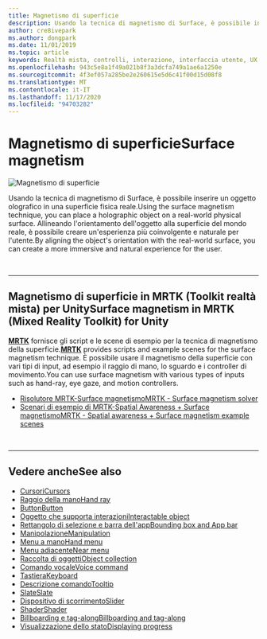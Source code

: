 ```yaml
---
title: Magnetismo di superficie
description: Usando la tecnica di magnetismo di Surface, è possibile inserire un oggetto olografico in una superficie fisica reale.
author: cre8ivepark
ms.author: dongpark
ms.date: 11/01/2019
ms.topic: article
keywords: Realtà mista, controlli, interazione, interfaccia utente, UX, auricolare realtà mista, auricolare di realtà mista, auricolare di realtà virtuale, HoloLens, MRTK, Toolkit realtà mista, magnetismo di superficie
ms.openlocfilehash: 943c5e8a1f49a021b8f3a3dcfa749a1ae6a1250e
ms.sourcegitcommit: 4f3ef057a285be2e260615e5d6c41f00d15d08f8
ms.translationtype: MT
ms.contentlocale: it-IT
ms.lasthandoff: 11/17/2020
ms.locfileid: "94703282"
---
```

# <a name="surface-magnetism"></a><span data-ttu-id="1a069-104">Magnetismo di superficie</span><span class="sxs-lookup"><span data-stu-id="1a069-104">Surface magnetism</span></span>

![Magnetismo di superficie](images/MRTK_SurfaceMagnetism.gif)

<span data-ttu-id="1a069-106">Usando la tecnica di magnetismo di Surface, è possibile inserire un oggetto olografico in una superficie fisica reale.</span><span class="sxs-lookup"><span data-stu-id="1a069-106">Using the surface magnetism technique, you can place a holographic object on a real-world physical surface.</span></span> <span data-ttu-id="1a069-107">Allineando l'orientamento dell'oggetto alla superficie del mondo reale, è possibile creare un'esperienza più coinvolgente e naturale per l'utente.</span><span class="sxs-lookup"><span data-stu-id="1a069-107">By aligning the object's orientation with the real-world surface, you can create a more immersive and natural experience for the user.</span></span>

<br>

---

## <a name="surface-magnetism-in-mrtk-mixed-reality-toolkit-for-unity"></a><span data-ttu-id="1a069-108">Magnetismo di superficie in MRTK (Toolkit realtà mista) per Unity</span><span class="sxs-lookup"><span data-stu-id="1a069-108">Surface magnetism in MRTK (Mixed Reality Toolkit) for Unity</span></span>
<span data-ttu-id="1a069-109">**[MRTK](https://github.com/Microsoft/MixedRealityToolkit-Unity)** fornisce gli script e le scene di esempio per la tecnica di magnetismo della superficie.</span><span class="sxs-lookup"><span data-stu-id="1a069-109">**[MRTK](https://github.com/Microsoft/MixedRealityToolkit-Unity)** provides scripts and example scenes for the surface magnetism technique.</span></span> <span data-ttu-id="1a069-110">È possibile usare il magnetismo della superficie con vari tipi di input, ad esempio il raggio di mano, lo sguardo e i controller di movimento.</span><span class="sxs-lookup"><span data-stu-id="1a069-110">You can use surface magnetism with various types of inputs such as hand-ray, eye gaze, and motion controllers.</span></span>

* [<span data-ttu-id="1a069-111">Risolutore MRTK-Surface magnetismo</span><span class="sxs-lookup"><span data-stu-id="1a069-111">MRTK - Surface magnetism solver</span></span>](https://microsoft.github.io/MixedRealityToolkit-Unity/Documentation/README_Solver.html#surfacemagnetism)
* [<span data-ttu-id="1a069-112">Scenari di esempio di MRTK-Spatial Awareness + Surface magnetismo</span><span class="sxs-lookup"><span data-stu-id="1a069-112">MRTK - Spatial awareness + Surface magnetism example scenes</span></span>](https://github.com/microsoft/MixedRealityToolkit-Unity/blob/mrtk_development/Assets/MRTK/Examples/Demos/Solvers/Scenes/SurfaceMagnetismSpatialAwarenessExample.unity)


<br>

---

## <a name="see-also"></a><span data-ttu-id="1a069-113">Vedere anche</span><span class="sxs-lookup"><span data-stu-id="1a069-113">See also</span></span>

* [<span data-ttu-id="1a069-114">Cursori</span><span class="sxs-lookup"><span data-stu-id="1a069-114">Cursors</span></span>](cursors.md)
* [<span data-ttu-id="1a069-115">Raggio della mano</span><span class="sxs-lookup"><span data-stu-id="1a069-115">Hand ray</span></span>](point-and-commit.md)
* [<span data-ttu-id="1a069-116">Button</span><span class="sxs-lookup"><span data-stu-id="1a069-116">Button</span></span>](button.md)
* [<span data-ttu-id="1a069-117">Oggetto che supporta interazioni</span><span class="sxs-lookup"><span data-stu-id="1a069-117">Interactable object</span></span>](interactable-object.md)
* [<span data-ttu-id="1a069-118">Rettangolo di selezione e barra dell'app</span><span class="sxs-lookup"><span data-stu-id="1a069-118">Bounding box and App bar</span></span>](app-bar-and-bounding-box.md)
* [<span data-ttu-id="1a069-119">Manipolazione</span><span class="sxs-lookup"><span data-stu-id="1a069-119">Manipulation</span></span>](direct-manipulation.md)
* [<span data-ttu-id="1a069-120">Menu a mano</span><span class="sxs-lookup"><span data-stu-id="1a069-120">Hand menu</span></span>](hand-menu.md)
* [<span data-ttu-id="1a069-121">Menu adiacente</span><span class="sxs-lookup"><span data-stu-id="1a069-121">Near menu</span></span>](near-menu.md)
* [<span data-ttu-id="1a069-122">Raccolta di oggetti</span><span class="sxs-lookup"><span data-stu-id="1a069-122">Object collection</span></span>](object-collection.md)
* [<span data-ttu-id="1a069-123">Comando vocale</span><span class="sxs-lookup"><span data-stu-id="1a069-123">Voice command</span></span>](voice-input.md)
* [<span data-ttu-id="1a069-124">Tastiera</span><span class="sxs-lookup"><span data-stu-id="1a069-124">Keyboard</span></span>](keyboard.md)
* [<span data-ttu-id="1a069-125">Descrizione comando</span><span class="sxs-lookup"><span data-stu-id="1a069-125">Tooltip</span></span>](tooltip.md)
* [<span data-ttu-id="1a069-126">Slate</span><span class="sxs-lookup"><span data-stu-id="1a069-126">Slate</span></span>](slate.md)
* [<span data-ttu-id="1a069-127">Dispositivo di scorrimento</span><span class="sxs-lookup"><span data-stu-id="1a069-127">Slider</span></span>](slider.md)
* [<span data-ttu-id="1a069-128">Shader</span><span class="sxs-lookup"><span data-stu-id="1a069-128">Shader</span></span>](shader.md)
* [<span data-ttu-id="1a069-129">Billboarding e tag-along</span><span class="sxs-lookup"><span data-stu-id="1a069-129">Billboarding and tag-along</span></span>](billboarding-and-tag-along.md)
* [<span data-ttu-id="1a069-130">Visualizzazione dello stato</span><span class="sxs-lookup"><span data-stu-id="1a069-130">Displaying progress</span></span>](progress.md)
